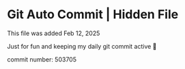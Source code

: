 # Git Auto Commit | Hidden File

This file was added Feb 12, 2025

Just for fun and keeping my daily git commit active 🤪

commit number: 503705
